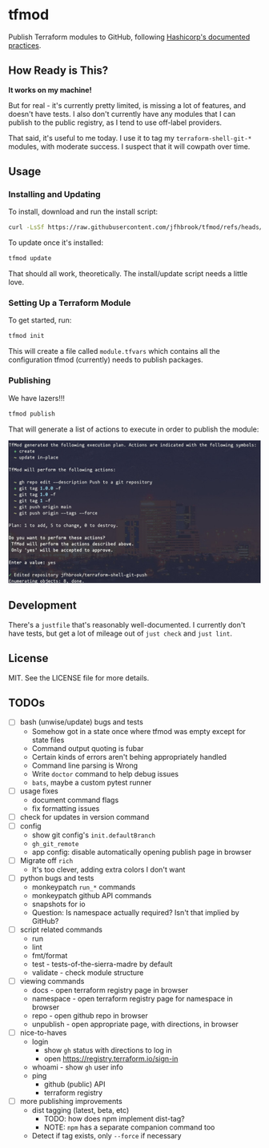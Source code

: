 # tfmod

Publish Terraform modules to GitHub, following
[Hashicorp's documented practices](https://developer.hashicorp.com/terraform/registry/modules/publish).

## How Ready is This?

**It works on my machine!**

But for real - it's currently pretty limited, is missing a lot of features,
and doesn't have tests. I also don't currently have any modules that I can
publish to the public registry, as I tend to use off-label providers.

That said, it's useful to me today. I use it to tag my `terraform-shell-git-*`
modules, with moderate success. I suspect that it will cowpath over time.

## Usage

### Installing and Updating

To install, download and run the install script:

```sh
curl -LsSf https://raw.githubusercontent.com/jfhbrook/tfmod/refs/heads/main/install.sh 
```

To update once it's installed:

```sh
tfmod update
```

That should all work, theoretically. The install/update script needs a little love.

### Setting Up a Terraform Module

To get started, run:

```sh
tfmod init
```

This will create a file called `module.tfvars` which contains all the
configuration tfmod (currently) needs to publish packages.

### Publishing

We have lazers!!!

```sh
tfmod publish
```

That will generate a list of actions to execute in order to publish the
module:

![](https://github.com/jfhbrook/tfmod/blob/main/img/publish.jpg?raw=true)

## Development

There's a `justfile` that's reasonably well-documented. I currently don't
have tests, but get a lot of mileage out of `just check` and `just lint`.

## License

MIT. See the LICENSE file for more details.

## TODOs

- [ ] bash (unwise/update) bugs and tests
  - Somehow got in a state once where tfmod was empty except for state files
  - Command output quoting is fubar
  - Certain kinds of errors aren't behing appropriately handled
  - Command line parsing is Wrong
  - Write `doctor` command to help debug issues
  - `bats`, maybe a custom pytest runner
- [ ] usage fixes
  - document command flags
  - fix formatting issues
- [ ] check for updates in version command
- [ ] config
  - show git config's `init.defaultBranch`
  - `gh_git_remote`
  - app config: disable automatically opening publish page in browser
- [ ] Migrate off `rich`
  - It's too clever, adding extra colors I don't want
- [ ] python bugs and tests
  - monkeypatch `run_*` commands
  - monkeypatch github API commands
  - snapshots for io
  - Question: Is namespace actually required? Isn't that implied by GitHub?
- [ ] script related commands
  - run
  - lint
  - fmt/format
  - test - tests-of-the-sierra-madre by default
  - validate - check module structure
- [ ] viewing commands
  - docs - open terraform registry page in browser
  - namespace - open terraform registry page for namespace in browser
  - repo - open github repo in browser
  - unpublish - open appropriate page, with directions, in browser
- [ ] nice-to-haves
  - login
    - show `gh` status with directions to log in
    - open <https://registry.terraform.io/sign-in>
  - whoami - show `gh` user info
  - ping
    - github (public) API
    - terraform registry
- [ ] more publishing improvements
  - dist tagging (latest, beta, etc)
    - TODO: how does npm implement dist-tag?
    - NOTE: `npm` has a separate companion command too
  - Detect if tag exists, only `--force` if necessary

